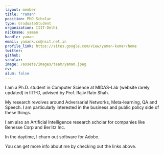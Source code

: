 ```yaml
---
layout: member
title: "Yaman"
position: PhD Scholar
type: GraduateStudent
organization: IIIT-Delhi
nickname: yaman
handle: yaman
email: yamank.co@nsit.net.in
profile_link: https://sites.google.com/view/yaman-kumar/home
twitter: 
github: 
scholar: 
image: /assets/images/team/yaman.jpeg
cv: 
alum: false
---
```

I am a Ph.D. student in Computer Science at MIDAS-Lab (website rarely updated) in IIIT-D, advised by Prof. Rajiv Ratn Shah.

My research revolves around Adversarial Networks, Meta-learning, QA and Speech. I am particularly interested in the business and public policy side of these things.

I am also an Artificial Intelligence research scholar for companies like Benesse Corp and Berlitz Inc.

In the daytime, I churn out software for Adobe.

You can get more info about me by checking out the links above.